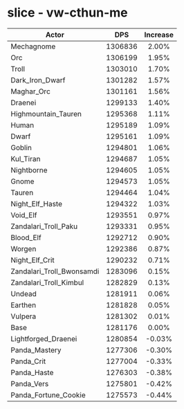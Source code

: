 # slice - vw-cthun-me
| Actor | DPS | Increase |
|---|:---:|:---:|
|Mechagnome|1306836|2.00%|
|Orc|1306199|1.95%|
|Troll|1303010|1.70%|
|Dark_Iron_Dwarf|1301282|1.57%|
|Maghar_Orc|1301161|1.56%|
|Draenei|1299133|1.40%|
|Highmountain_Tauren|1295368|1.11%|
|Human|1295189|1.09%|
|Dwarf|1295161|1.09%|
|Goblin|1294801|1.06%|
|Kul_Tiran|1294687|1.05%|
|Nightborne|1294605|1.05%|
|Gnome|1294573|1.05%|
|Tauren|1294464|1.04%|
|Night_Elf_Haste|1294322|1.03%|
|Void_Elf|1293551|0.97%|
|Zandalari_Troll_Paku|1293331|0.95%|
|Blood_Elf|1292712|0.90%|
|Worgen|1292386|0.87%|
|Night_Elf_Crit|1290232|0.71%|
|Zandalari_Troll_Bwonsamdi|1283096|0.15%|
|Zandalari_Troll_Kimbul|1282829|0.13%|
|Undead|1281911|0.06%|
|Earthen|1281828|0.05%|
|Vulpera|1281302|0.01%|
|Base|1281176|0.00%|
|Lightforged_Draenei|1280854|-0.03%|
|Panda_Mastery|1277306|-0.30%|
|Panda_Crit|1277004|-0.33%|
|Panda_Haste|1276303|-0.38%|
|Panda_Vers|1275801|-0.42%|
|Panda_Fortune_Cookie|1275573|-0.44%|
